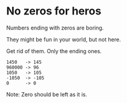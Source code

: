 # No zeros for heros

Numbers ending with zeros are boring.

They might be fun in your world, but not here.

Get rid of them. Only the ending ones.
```
1450   -> 145
960000 -> 96
1050   -> 105
-1050  -> -105
0      -> 0
```
Note: Zero should be left as it is.

